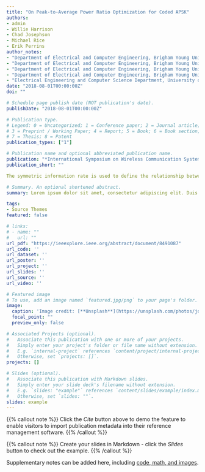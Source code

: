 ```yaml
---
title: "On Peak-to-Average Power Ratio Optimization for Coded APSK"
authors:
- admin
- Willie Harrison
- Chad Josephson
- Michael Rice
- Erik Perrins
author_notes:
- "Department of Electrical and Computer Engineering, Brigham Young University, Provo, Utah, USA"
- "Department of Electrical and Computer Engineering, Brigham Young University, Provo, Utah, USA"
- "Department of Electrical and Computer Engineering, Brigham Young University, Provo, Utah, USA"
- "Department of Electrical and Computer Engineering, Brigham Young University, Provo, Utah, USA"
- "Electrical Engineering and Computer Science Department, University of Kansas, Lawrence, Kansas, USA"
date: "2018-08-01T00:00:00Z"
doi: ""

# Schedule page publish date (NOT publication's date).
publishDate: "2018-08-01T00:00:00Z"

# Publication type.
# Legend: 0 = Uncategorized; 1 = Conference paper; 2 = Journal article;
# 3 = Preprint / Working Paper; 4 = Report; 5 = Book; 6 = Book section;
# 7 = Thesis; 8 = Patent
publication_types: ["1"]

# Publication name and optional abbreviated publication name.
publication: "*International Symposium on Wireless Communication Systems(ISWCS)*(1)"
publication_short: ""

The symmetric information rate is used to define the relationship between the APSK constellation parameters, the code rate, and the average and peak Eb/N0 . Minimizing the average Eb/N0 reproduces the DVB-S2 constellation parameters for 16- and 32-APSK. Minimizing the peak Eb/N0 produces DVB-S2 constellation parameters for 16- and 32-APSK that minimize the peak-to-average power ratio. The peak-to-average power ratio gains are less than 1 dB, but when used on coded systems with very steep decoded bit error probability vs. Eb/N0 curves, the gains can be significant.

# Summary. An optional shortened abstract.
summary: Lorem ipsum dolor sit amet, consectetur adipiscing elit. Duis posuere tellus ac convallis placerat. Proin tincidunt magna sed ex sollicitudin condimentum.

tags:
- Source Themes
featured: false

# links:
# - name: ""
#   url: ""
url_pdf: "https://ieeexplore.ieee.org/abstract/document/8491087"
url_code: ''
url_dataset: ''
url_poster: ''
url_project: ''
url_slides: ''
url_source: ''
url_video: ''

# Featured image
# To use, add an image named `featured.jpg/png` to your page's folder. 
image:
  caption: 'Image credit: [**Unsplash**](https://unsplash.com/photos/jdD8gXaTZsc)'
  focal_point: ""
  preview_only: false

# Associated Projects (optional).
#   Associate this publication with one or more of your projects.
#   Simply enter your project's folder or file name without extension.
#   E.g. `internal-project` references `content/project/internal-project/index.md`.
#   Otherwise, set `projects: []`.
projects: []

# Slides (optional).
#   Associate this publication with Markdown slides.
#   Simply enter your slide deck's filename without extension.
#   E.g. `slides: "example"` references `content/slides/example/index.md`.
#   Otherwise, set `slides: ""`.
slides: example
---
```


{{% callout note %}}
Click the *Cite* button above to demo the feature to enable visitors to import publication metadata into their reference management software.
{{% /callout %}}

{{% callout note %}}
Create your slides in Markdown - click the *Slides* button to check out the example.
{{% /callout %}}

Supplementary notes can be added here, including [code, math, and images](https://wowchemy.com/docs/writing-markdown-latex/).
